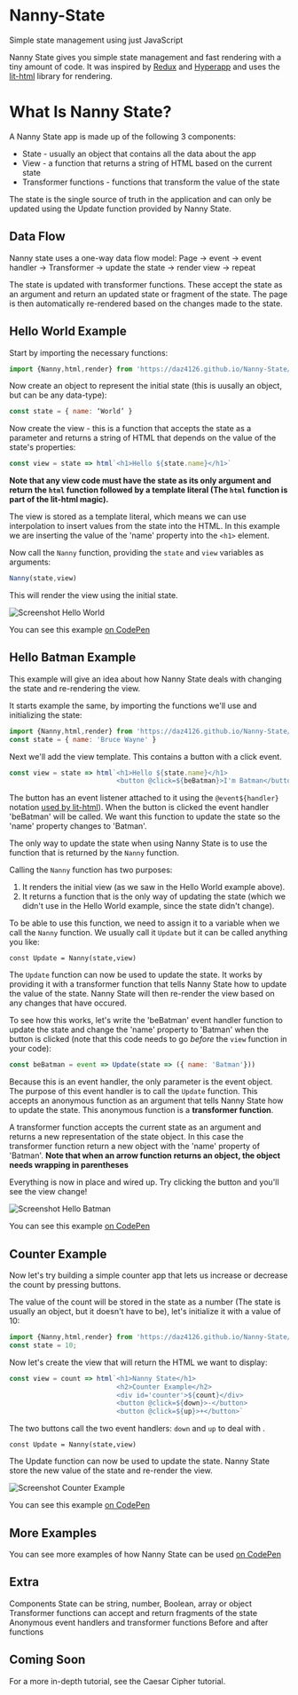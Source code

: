 # Nanny-State
Simple state management using just JavaScript

Nanny State gives you simple state management and fast rendering with a tiny amount of code. 
It was inspired by [Redux](https://redux.js.org) and [Hyperapp](https://hyperapp.dev) and uses the [lit-html](https://lit-html.polymer-project.org) library for rendering.

# What Is Nanny State?

A Nanny State app is made up of the following 3 components:

* State - usually an object that contains all the data about the app
* View -  a function that returns a string of HTML based on the current state
* Transformer functions - functions that transform the value of the state

The state is the single source of truth in the application and can only be updated using the Update function provided by Nanny State.

## Data Flow

Nanny state uses a one-way data flow model:
Page -> event -> event handler -> Transformer -> update the state -> render view -> repeat

The state is updated with transformer functions. These accept the state as an argument and return an updated state or fragment of the state. The page is then automatically re-rendered based on the changes made to the state.

## Hello World Example

Start by importing the necessary functions:

```javascript
import {Nanny,html,render} from 'https://daz4126.github.io/Nanny-State/main.js'
```

Now create an object to represent the initial state (this is uusally an object, but can be any data-type):

```javascript
const state = { name: ‘World’ }
```

Now create the view - this is a function that accepts the state as a parameter and returns a string of HTML that depends on the value of the state's properties:

```javascript
const view = state => html`<h1>Hello ${state.name}</h1>`
```

**Note that any view code must have the state as its only argument and return the `html` function followed by a template literal (The `html` function is part of the lit-html magic).**

The view is stored as a template literal, which means we can use interpolation to insert values from the state into the HTML. In this example we are inserting the value of the 'name' property into the `<h1>` element.

Now call the `Nanny` function, providing the `state` and `view` variables as arguments:

```javascript
Nanny(state,view)
```

This will render the view using the initial state.

![Screenshot Hello World](https://user-images.githubusercontent.com/16646/125823073-d88989b7-f807-4213-a871-f5f41e198f23.png)

You can see this example [on CodePen](https://codepen.io/daz4126/pen/zYwZjWw)

## Hello Batman Example

This example will give an idea about how Nanny State deals with changing the state and re-rendering the view.

It starts example the same, by importing the functions we'll use and initializing the state:

```javascript
import {Nanny,html,render} from 'https://daz4126.github.io/Nanny-State/main.js'
const state = { name: 'Bruce Wayne' }
```

Next we'll add the view template. This contains a button with a click event.

```javascript
const view = state => html`<h1>Hello ${state.name}</h1>
                           <button @click=${beBatman}>I'm Batman</button>`
```

The button has an event listener attached to it using the `@event${handler}` notation [used by lit-html](https://lit-html.polymer-project.org/guide/writing-templates#add-event-listeners)). When the button is clicked the event handler 'beBatman' will be called. We want this function to update the state so the 'name' property changes to 'Batman'.

The only way to update the state when using Nanny State is to use the function that is returned by the `Nanny` function.

Calling the `Nanny` function has two purposes:
1) It renders the initial view (as we saw in the Hello World example above).
2) It returns a function that is the only way of updating the state (which we didn't use in the Hello World example, since the state didn't change).

To be able to use this function, we need to assign it to a variable when we call the `Nanny` function. We usually call it `Update` but it can be called anything you like:

```
const Update = Nanny(state,view)
```

The `Update` function can now be used to update the state. It works by providing it with a transformer function that tells Nanny State how to update the value of the state. Nanny State will then re-render the view based on any changes that have occured.

To see how this works, let's write the 'beBatman' event handler function to update the state and change the 'name' property to 'Batman' when the button is clicked (note that this code needs to go *before* the `view` function in your code):

```javascript
const beBatman = event => Update(state => ({ name: 'Batman'}))
```

Because this is an event handler, the only parameter is the event object. The purpose of this event handler is to call the `Update` function. This accepts an anonymous function as an argument that tells Nanny State how to update the state. This anonymous function is a **transformer function**.

A transformer function accepts the current state as an argument and returns a new representation of the state object. In this case the transformer function return a new object with the 'name' property of 'Batman'.
**Note that when an arrow function returns an object, the object needs wrapping in parentheses**

Everything is now in place and wired up. Try clicking the button and you'll see the view change!

![Screenshot Hello Batman](https://user-images.githubusercontent.com/16646/125826661-0b799f2d-613d-45b8-9bef-5c0d214fe669.png)

You can see this example [on CodePen](https://codepen.io/daz4126/pen/oNWZdyd)

## Counter Example

Now let's try building a simple counter app that lets us increase or decrease the count by pressing buttons.

The value of the count will be stored in the state as a number (The state is usually an object, but it doesn't have to be), let's initialize it with a value of 10:

```javascript
import {Nanny,html,render} from 'https://daz4126.github.io/Nanny-State/main.js'
const state = 10;
```

Now let's create the view that will return the HTML we want to display:

```javascript
const view = count => html`<h1>Nanny State</h1>
                           <h2>Counter Example</h2>
                           <div id='counter'>${count}</div>
                           <button @click=${down}>-</button>
                           <button @click=${up}>+</button>`
```

The two buttons call the two event handlers: `down` and `up` to deal with .


```
const Update = Nanny(state,view)
```

The Update function can now be used to update the state. Nanny State store the new value of the state and re-render the view.

![Screenshot Counter Example](https://user-images.githubusercontent.com/16646/125827676-f8510690-5b2e-4e98-b8b2-d00b8f530061.png)

You can see this example [on CodePen](https://codepen.io/daz4126/pen/vYgdLdX!)


## More Examples

You can see more examples of how Nanny State can be used [on CodePen](https://codepen.io/collection/RzbNmw)

## Extra
Components
State can be string, number, Boolean, array or object
Transformer functions can accept and return fragments of the state
Anonymous event handlers and transformer functions
Before and after functions

## Coming Soon
For a more in-depth tutorial, see the Caesar Cipher tutorial.



